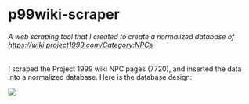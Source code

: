# p99wiki-scraper
###### A web scraping tool that I created to create a normalized database of https://wiki.project1999.com/Category:NPCs

I scraped the Project 1999 wiki NPC pages (7720), and inserted the data into a normalized database. Here is the database design:

![](https://cdn.discordapp.com/attachments/617825237752479751/1183952717689933834/image.png?ex=658a34e4&is=6577bfe4&hm=92600486064b94d9dc480ac408c62af97a59d21a0416d4d718d40e1ebbba4e23&)
